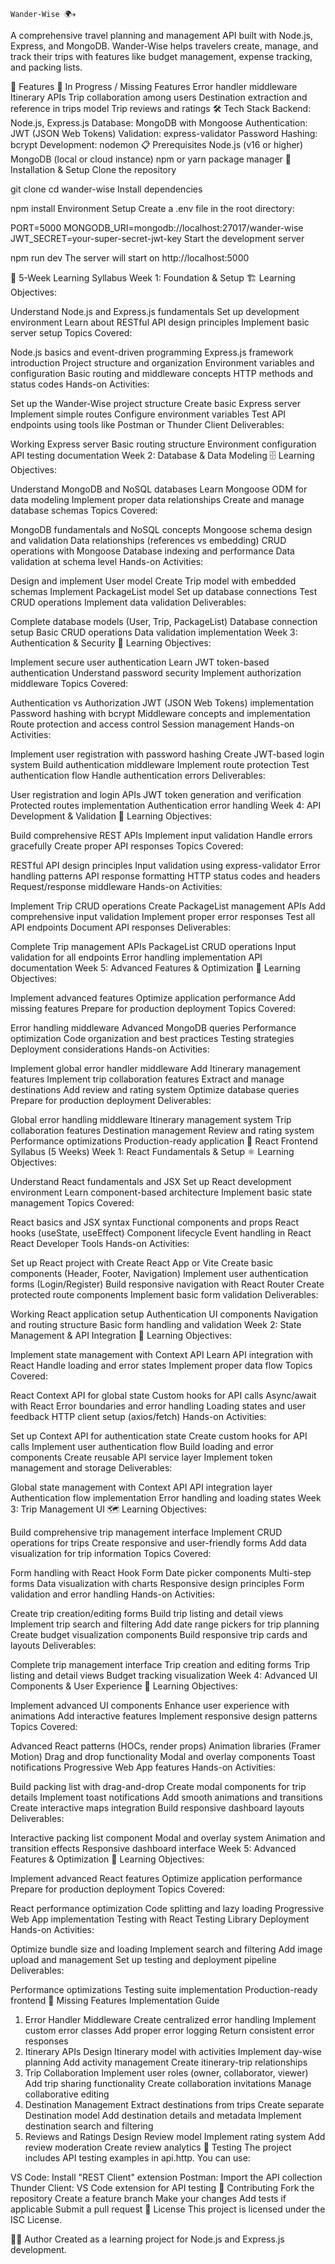                                                                                 Wander-Wise 🌍✈️

                                                                                
A comprehensive travel planning and management API built with Node.js, Express, and MongoDB. Wander-Wise helps travelers create, manage, and track their trips with features like budget management, expense tracking, and packing lists.

🚀 Features
🚧 In Progress / Missing Features
Error handler middleware
Itinerary APIs
Trip collaboration among users
Destination extraction and reference in trips model
Trip reviews and ratings
🛠️ Tech Stack
Backend: Node.js, Express.js
Database: MongoDB with Mongoose
Authentication: JWT (JSON Web Tokens)
Validation: express-validator
Password Hashing: bcrypt
Development: nodemon
📋 Prerequisites
Node.js (v16 or higher)
MongoDB (local or cloud instance)
npm or yarn package manager
🚀 Installation & Setup
Clone the repository

git clone <repository-url>
cd wander-wise
Install dependencies

npm install
Environment Setup Create a .env file in the root directory:

PORT=5000
MONGODB_URI=mongodb://localhost:27017/wander-wise
JWT_SECRET=your-super-secret-jwt-key
Start the development server

npm run dev
The server will start on http://localhost:5000

📖 5-Week Learning Syllabus
Week 1: Foundation & Setup 🏗️
Learning Objectives:

Understand Node.js and Express.js fundamentals
Set up development environment
Learn about RESTful API design principles
Implement basic server setup
Topics Covered:

Node.js basics and event-driven programming
Express.js framework introduction
Project structure and organization
Environment variables and configuration
Basic routing and middleware concepts
HTTP methods and status codes
Hands-on Activities:

Set up the Wander-Wise project structure
Create basic Express server
Implement simple routes
Configure environment variables
Test API endpoints using tools like Postman or Thunder Client
Deliverables:

Working Express server
Basic routing structure
Environment configuration
API testing documentation
Week 2: Database & Data Modeling 🗄️
Learning Objectives:

Understand MongoDB and NoSQL databases
Learn Mongoose ODM for data modeling
Implement proper data relationships
Create and manage database schemas
Topics Covered:

MongoDB fundamentals and NoSQL concepts
Mongoose schema design and validation
Data relationships (references vs embedding)
CRUD operations with Mongoose
Database indexing and performance
Data validation at schema level
Hands-on Activities:

Design and implement User model
Create Trip model with embedded schemas
Implement PackageList model
Set up database connections
Test CRUD operations
Implement data validation
Deliverables:

Complete database models (User, Trip, PackageList)
Database connection setup
Basic CRUD operations
Data validation implementation
Week 3: Authentication & Security 🔐
Learning Objectives:

Implement secure user authentication
Learn JWT token-based authentication
Understand password security
Implement authorization middleware
Topics Covered:

Authentication vs Authorization
JWT (JSON Web Tokens) implementation
Password hashing with bcrypt
Middleware concepts and implementation
Route protection and access control
Session management
Hands-on Activities:

Implement user registration with password hashing
Create JWT-based login system
Build authentication middleware
Implement route protection
Test authentication flow
Handle authentication errors
Deliverables:

User registration and login APIs
JWT token generation and verification
Protected routes implementation
Authentication error handling
Week 4: API Development & Validation 📝
Learning Objectives:

Build comprehensive REST APIs
Implement input validation
Handle errors gracefully
Create proper API responses
Topics Covered:

RESTful API design principles
Input validation using express-validator
Error handling patterns
API response formatting
HTTP status codes and headers
Request/response middleware
Hands-on Activities:

Implement Trip CRUD operations
Create PackageList management APIs
Add comprehensive input validation
Implement proper error responses
Test all API endpoints
Document API responses
Deliverables:

Complete Trip management APIs
PackageList CRUD operations
Input validation for all endpoints
Error handling implementation
API documentation
Week 5: Advanced Features & Optimization 🚀
Learning Objectives:

Implement advanced features
Optimize application performance
Add missing features
Prepare for production deployment
Topics Covered:

Error handling middleware
Advanced MongoDB queries
Performance optimization
Code organization and best practices
Testing strategies
Deployment considerations
Hands-on Activities:

Implement global error handler middleware
Add Itinerary management features
Implement trip collaboration features
Extract and manage destinations
Add review and rating system
Optimize database queries
Prepare for production deployment
Deliverables:

Global error handling middleware
Itinerary management system
Trip collaboration features
Destination management
Review and rating system
Performance optimizations
Production-ready application
📖 React Frontend Syllabus (5 Weeks)
Week 1: React Fundamentals & Setup ⚛️
Learning Objectives:

Understand React fundamentals and JSX
Set up React development environment
Learn component-based architecture
Implement basic state management
Topics Covered:

React basics and JSX syntax
Functional components and props
React hooks (useState, useEffect)
Component lifecycle
Event handling in React
React Developer Tools
Hands-on Activities:

Set up React project with Create React App or Vite
Create basic components (Header, Footer, Navigation)
Implement user authentication forms (Login/Register)
Build responsive navigation with React Router
Create protected route components
Implement basic form validation
Deliverables:

Working React application setup
Authentication UI components
Navigation and routing structure
Basic form handling and validation
Week 2: State Management & API Integration 🔄
Learning Objectives:

Implement state management with Context API
Learn API integration with React
Handle loading and error states
Implement proper data flow
Topics Covered:

React Context API for global state
Custom hooks for API calls
Async/await with React
Error boundaries and error handling
Loading states and user feedback
HTTP client setup (axios/fetch)
Hands-on Activities:

Set up Context API for authentication state
Create custom hooks for API calls
Implement user authentication flow
Build loading and error components
Create reusable API service layer
Implement token management and storage
Deliverables:

Global state management with Context API
API integration layer
Authentication flow implementation
Error handling and loading states
Week 3: Trip Management UI 🗺️
Learning Objectives:

Build comprehensive trip management interface
Implement CRUD operations for trips
Create responsive and user-friendly forms
Add data visualization for trip information
Topics Covered:

Form handling with React Hook Form
Date picker components
Multi-step forms
Data visualization with charts
Responsive design principles
Form validation and error handling
Hands-on Activities:

Create trip creation/editing forms
Build trip listing and detail views
Implement trip search and filtering
Add date range pickers for trip planning
Create budget visualization components
Build responsive trip cards and layouts
Deliverables:

Complete trip management interface
Trip creation and editing forms
Trip listing and detail views
Budget tracking visualization
Week 4: Advanced UI Components & User Experience 🎨
Learning Objectives:

Implement advanced UI components
Enhance user experience with animations
Add interactive features
Implement responsive design patterns
Topics Covered:

Advanced React patterns (HOCs, render props)
Animation libraries (Framer Motion)
Drag and drop functionality
Modal and overlay components
Toast notifications
Progressive Web App features
Hands-on Activities:

Build packing list with drag-and-drop
Create modal components for trip details
Implement toast notifications
Add smooth animations and transitions
Create interactive maps integration
Build responsive dashboard layouts
Deliverables:

Interactive packing list component
Modal and overlay system
Animation and transition effects
Responsive dashboard interface
Week 5: Advanced Features & Optimization 🚀
Learning Objectives:

Implement advanced React features
Optimize application performance
Prepare for production deployment
Topics Covered:

React performance optimization
Code splitting and lazy loading
Progressive Web App implementation
Testing with React Testing Library
Deployment
Hands-on Activities:

Optimize bundle size and loading
Implement search and filtering
Add image upload and management
Set up testing and deployment pipeline
Deliverables:

Performance optimizations
Testing suite implementation
Production-ready frontend
🎯 Missing Features Implementation Guide
1. Error Handler Middleware
Create centralized error handling
Implement custom error classes
Add proper error logging
Return consistent error responses
2. Itinerary APIs
Design Itinerary model with activities
Implement day-wise planning
Add activity management
Create itinerary-trip relationships
3. Trip Collaboration
Implement user roles (owner, collaborator, viewer)
Add trip sharing functionality
Create collaboration invitations
Manage collaborative editing
4. Destination Management
Extract destinations from trips
Create separate Destination model
Add destination details and metadata
Implement destination search and filtering
5. Reviews and Ratings
Design Review model
Implement rating system
Add review moderation
Create review analytics
🧪 Testing
The project includes API testing examples in api.http. You can use:

VS Code: Install "REST Client" extension
Postman: Import the API collection
Thunder Client: VS Code extension for API testing
🤝 Contributing
Fork the repository
Create a feature branch
Make your changes
Add tests if applicable
Submit a pull request
📄 License
This project is licensed under the ISC License.

👨‍💻 Author
Created as a learning project for Node.js and Express.js development.
